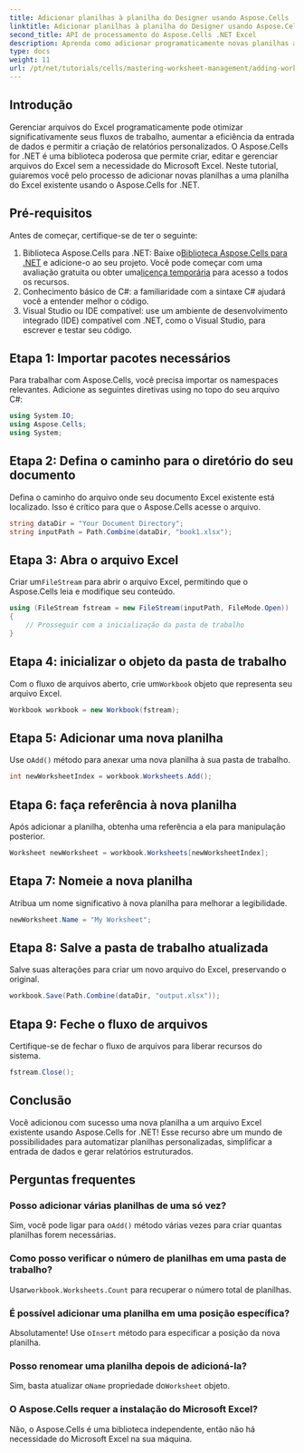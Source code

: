 ```yaml
---
title: Adicionar planilhas à planilha do Designer usando Aspose.Cells
linktitle: Adicionar planilhas à planilha do Designer usando Aspose.Cells
second_title: API de processamento do Aspose.Cells .NET Excel
description: Aprenda como adicionar programaticamente novas planilhas a arquivos do Excel usando o Aspose.Cells for .NET. Este guia abrangente orienta você pelas etapas necessárias.
type: docs
weight: 11
url: /pt/net/tutorials/cells/mastering-worksheet-management/adding-worksheets-to-designer-spreadsheet/
---
```

## Introdução

Gerenciar arquivos do Excel programaticamente pode otimizar significativamente seus fluxos de trabalho, aumentar a eficiência da entrada de dados e permitir a criação de relatórios personalizados. O Aspose.Cells for .NET é uma biblioteca poderosa que permite criar, editar e gerenciar arquivos do Excel sem a necessidade do Microsoft Excel. Neste tutorial, guiaremos você pelo processo de adicionar novas planilhas a uma planilha do Excel existente usando o Aspose.Cells for .NET.

## Pré-requisitos
Antes de começar, certifique-se de ter o seguinte:

1.  Biblioteca Aspose.Cells para .NET: Baixe o[Biblioteca Aspose.Cells para .NET](https://releases.aspose.com/cells/net/) e adicione-o ao seu projeto. Você pode começar com uma avaliação gratuita ou obter uma[licença temporária](https://purchase.aspose.com/temporary-license/) para acesso a todos os recursos.
2. Conhecimento básico de C#: a familiaridade com a sintaxe C# ajudará você a entender melhor o código.
3. Visual Studio ou IDE compatível: use um ambiente de desenvolvimento integrado (IDE) compatível com .NET, como o Visual Studio, para escrever e testar seu código.

## Etapa 1: Importar pacotes necessários
Para trabalhar com Aspose.Cells, você precisa importar os namespaces relevantes. Adicione as seguintes diretivas using no topo do seu arquivo C#:

```csharp
using System.IO;
using Aspose.Cells;
using System;
```

## Etapa 2: Defina o caminho para o diretório do seu documento
Defina o caminho do arquivo onde seu documento Excel existente está localizado. Isso é crítico para que o Aspose.Cells acesse o arquivo.

```csharp
string dataDir = "Your Document Directory";
string inputPath = Path.Combine(dataDir, "book1.xlsx");
```

## Etapa 3: Abra o arquivo Excel
 Criar um`FileStream` para abrir o arquivo Excel, permitindo que o Aspose.Cells leia e modifique seu conteúdo.

```csharp
using (FileStream fstream = new FileStream(inputPath, FileMode.Open))
{
    // Prosseguir com a inicialização da pasta de trabalho
}
```

## Etapa 4: inicializar o objeto da pasta de trabalho
 Com o fluxo de arquivos aberto, crie um`Workbook` objeto que representa seu arquivo Excel.

```csharp
Workbook workbook = new Workbook(fstream);
```

## Etapa 5: Adicionar uma nova planilha
 Use o`Add()` método para anexar uma nova planilha à sua pasta de trabalho.

```csharp
int newWorksheetIndex = workbook.Worksheets.Add();
```

## Etapa 6: faça referência à nova planilha
Após adicionar a planilha, obtenha uma referência a ela para manipulação posterior.

```csharp
Worksheet newWorksheet = workbook.Worksheets[newWorksheetIndex];
```

## Etapa 7: Nomeie a nova planilha
Atribua um nome significativo à nova planilha para melhorar a legibilidade.

```csharp
newWorksheet.Name = "My Worksheet";
```

## Etapa 8: Salve a pasta de trabalho atualizada
Salve suas alterações para criar um novo arquivo do Excel, preservando o original.

```csharp
workbook.Save(Path.Combine(dataDir, "output.xlsx"));
```

## Etapa 9: Feche o fluxo de arquivos
Certifique-se de fechar o fluxo de arquivos para liberar recursos do sistema.

```csharp
fstream.Close();
```

## Conclusão
Você adicionou com sucesso uma nova planilha a um arquivo Excel existente usando Aspose.Cells for .NET! Esse recurso abre um mundo de possibilidades para automatizar planilhas personalizadas, simplificar a entrada de dados e gerar relatórios estruturados.

## Perguntas frequentes

### Posso adicionar várias planilhas de uma só vez?
 Sim, você pode ligar para o`Add()` método várias vezes para criar quantas planilhas forem necessárias.

### Como posso verificar o número de planilhas em uma pasta de trabalho?
 Usar`workbook.Worksheets.Count` para recuperar o número total de planilhas.

### É possível adicionar uma planilha em uma posição específica?
 Absolutamente! Use o`Insert` método para especificar a posição da nova planilha.

### Posso renomear uma planilha depois de adicioná-la?
Sim, basta atualizar o`Name` propriedade do`Worksheet` objeto.

### O Aspose.Cells requer a instalação do Microsoft Excel?
Não, o Aspose.Cells é uma biblioteca independente, então não há necessidade do Microsoft Excel na sua máquina.